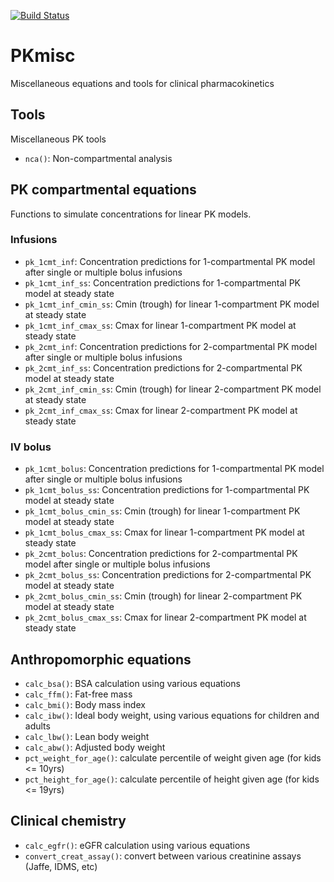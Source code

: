 [![Build Status](https://travis-ci.org/ronkeizer/PKmisc.svg?branch=master)](https://travis-ci.org/ronkeizer/PKmisc)

# PKmisc
Miscellaneous equations and tools for clinical pharmacokinetics

## Tools

Miscellaneous PK tools

- `nca()`: Non-compartmental analysis

## PK compartmental equations

Functions to simulate concentrations for linear PK models.

### Infusions
- `pk_1cmt_inf`: Concentration predictions for 1-compartmental PK model after single or multiple bolus infusions
- `pk_1cmt_inf_ss`: Concentration predictions for 1-compartmental PK model at steady state
- `pk_1cmt_inf_cmin_ss`: Cmin (trough) for linear 1-compartment PK model at steady state
- `pk_1cmt_inf_cmax_ss`: Cmax for linear 1-compartment PK model at steady state
- `pk_2cmt_inf`: Concentration predictions for 2-compartmental PK model after single or multiple bolus infusions
- `pk_2cmt_inf_ss`: Concentration predictions for 2-compartmental PK model at steady state
- `pk_2cmt_inf_cmin_ss`: Cmin (trough) for linear 2-compartment PK model at steady state
- `pk_2cmt_inf_cmax_ss`: Cmax for linear 2-compartment PK model at steady state

### IV bolus
- `pk_1cmt_bolus`: Concentration predictions for 1-compartmental PK model after single or multiple bolus infusions
- `pk_1cmt_bolus_ss`: Concentration predictions for 1-compartmental PK model at steady state
- `pk_1cmt_bolus_cmin_ss`: Cmin (trough) for linear 1-compartment PK model at steady state
- `pk_1cmt_bolus_cmax_ss`: Cmax for linear 1-compartment PK model at steady state
- `pk_2cmt_bolus`: Concentration predictions for 2-compartmental PK model after single or multiple bolus infusions
- `pk_2cmt_bolus_ss`: Concentration predictions for 2-compartmental PK model at steady state
- `pk_2cmt_bolus_cmin_ss`: Cmin (trough) for linear 2-compartment PK model at steady state
- `pk_2cmt_bolus_cmax_ss`: Cmax for linear 2-compartment PK model at steady state

## Anthropomorphic equations

- `calc_bsa()`: BSA calculation using various equations
- `calc_ffm()`: Fat-free mass
- `calc_bmi()`: Body mass index
- `calc_ibw()`: Ideal body weight, using various equations for children and adults
- `calc_lbw()`: Lean body weight
- `calc_abw()`: Adjusted body weight
- `pct_weight_for_age()`: calculate percentile of weight given age (for kids <= 10yrs)
- `pct_height_for_age()`: calculate percentile of height given age (for kids <= 19yrs)

## Clinical chemistry

- `calc_egfr()`: eGFR calculation using various equations
- `convert_creat_assay()`: convert between various creatinine assays (Jaffe, IDMS, etc)
